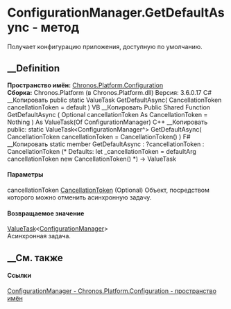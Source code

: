# ConfigurationManager.GetDefaultAsync - метод
Получает конфигурацию приложения, доступную по умолчанию.
## __Definition
 **Пространство имён:**
[Chronos.Platform.Configuration](N_Chronos_Platform_Configuration.htm)  
 **Сборка:** Chronos.Platform (в Chronos.Platform.dll) Версия: 3.6.0.17
C# __Копировать
     public static ValueTask<ConfigurationManager> GetDefaultAsync(
    	CancellationToken cancellationToken = default
    )
VB __Копировать
     Public Shared Function GetDefaultAsync ( 
    	Optional cancellationToken As CancellationToken = Nothing
    ) As ValueTask(Of ConfigurationManager)
C++ __Копировать
     public:
    static ValueTask<ConfigurationManager^> GetDefaultAsync(
    	CancellationToken cancellationToken = CancellationToken()
    )
F# __Копировать
     static member GetDefaultAsync : 
            ?cancellationToken : CancellationToken 
    (* Defaults:
            let _cancellationToken = defaultArg cancellationToken new CancellationToken()
    *)
    -> ValueTask<ConfigurationManager> 
#### Параметры
cancellationToken
[CancellationToken](https://learn.microsoft.com/dotnet/api/system.threading.cancellationtoken)
(Optional)
    Объект, посредством которого можно отменить асинхронную задачу.
#### Возвращаемое значение
[ValueTask](https://learn.microsoft.com/dotnet/api/system.threading.tasks.valuetask-1)<[ConfigurationManager](T_Chronos_Platform_Configuration_ConfigurationManager.htm)>  
Асинхронная задача.
##  __См. также
#### Ссылки
[ConfigurationManager -
](T_Chronos_Platform_Configuration_ConfigurationManager.htm)
[Chronos.Platform.Configuration - пространство
имён](N_Chronos_Platform_Configuration.htm)
